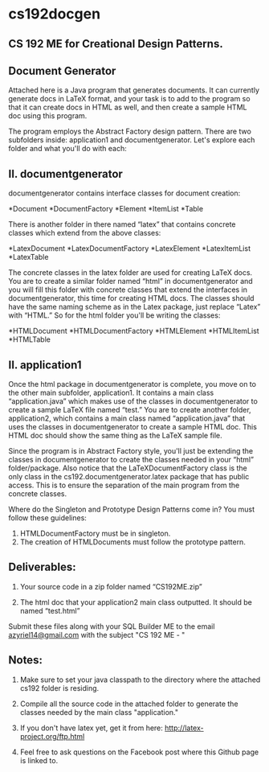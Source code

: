 # cs192docgen
## CS 192 ME for Creational Design Patterns.

## Document Generator

Attached here is a Java program that generates documents. It can currently generate docs in LaTeX format, and your task is to add to the program so that it can create docs in HTML as well, and then create a sample HTML doc using this program.

The program employs the Abstract Factory design pattern. There are two subfolders inside: application1 and documentgenerator. Let's explore each folder and what you'll do with each:

## II. documentgenerator

documentgenerator contains interface classes for document creation:

*Document
*DocumentFactory
*Element
*ItemList
*Table

There is another folder in there named “latex” that contains concrete classes which extend from the above classes:

*LatexDocument
*LatexDocumentFactory
*LatexElement
*LatexItemList
*LatexTable

The concrete classes in the latex folder are used for creating LaTeX docs. You are to create a similar folder named “html” in documentgenerator and you will fill this folder with concrete classes that extend the interfaces in documentgenerator, this time for creating HTML docs. The classes should have the same naming scheme as in the Latex package, just replace “Latex” with “HTML.” So for the html folder you'll be writing the classes:

*HTMLDocument
*HTMLDocumentFactory
*HTMLElement
*HTMLItemList
*HTMLTable

## II. application1

Once the html package in documentgenerator is complete, you move on to the other main subfolder, application1. It contains a main class “application.java” which makes use of the classes in documentgenerator to create a sample LaTeX file named “test.” You are to create another folder, application2, which contains a main class named “application.java” that uses the classes in documentgenerator to create a sample HTML doc. This HTML doc should show the same thing as the LaTeX sample file.

Since the program is in Abstract Factory style, you'll just be extending the classes in documentgenerator to create the classes needed in your “html” folder/package. Also notice that the LaTeXDocumentFactory class is the only class in the cs192.documentgenerator.latex package that has public access. This is to ensure the separation of the main program from the concrete classes. 

Where do the Singleton and Prototype Design Patterns come in? You must follow these guidelines:
1. HTMLDocumentFactory must be in singleton.
2. The creation of HTMLDocuments must follow the prototype pattern.


## Deliverables:

1. Your source code in a zip folder named “<Surname>CS192ME.zip”

2. The html doc that your application2 main class outputted. It should be named “test.html”

Submit these files along with your SQL Builder ME to the email azyriel14@gmail.com with the subject "CS 192 ME - <surname>" 


## Notes:

1. Make sure to set your java classpath to the directory where the attached cs192 folder is residing.

2. Compile all the source code in the attached folder to generate the classes needed by the main class "application."

3. If you don't have latex yet, get it from here: http://latex-project.org/ftp.html

4. Feel free to ask questions on the Facebook post where this Github page is linked to.